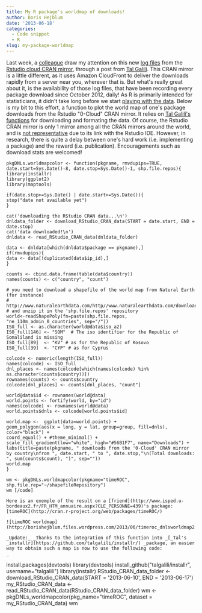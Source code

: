 ```yaml
---
title: My R package's worldmap of downloads!
author: Boris Hejblum
date: '2013-06-18'
categories:
  - Code snippet
  - R
slug: my-package-worldmap
---
```


Last week, a [colleague](http://robin.genuer.fr/) draw my attention on this new [log files](http://cran-logs.rstudio.com/) from the [Rstudio cloud CRAN mirror](http://blog.rstudio.org/2013/06/10/rstudio-cran-mirror/), through a post from [Tal Galili](http://www.r-statistics.com/2013/06/answering-how-many-people-use-my-r-package/). This CRAN mirror is a little different, as it uses Amazon CloudFront to deliver the downloads rapidly from a server near you, wherever that is. But what's really great about it, is the availability of those log files, that have been recording every package download since October 2012, daily! As R is primarily intended for statisticians, it didn't take long before we start [playing with the data](http://spatial.ly/2013/06/r_activity/). Below is my bit to this effort, a function to plot the world map of one's package downloads from the Rstudio "0-Cloud" CRAN mirror. It relies on [Tal Galili's functions](https://github.com/talgalili/installr/blob/master/R/RStudio_CRAN_data.r) for downloading and formating the data. Of course, the Rstudio CRAN mirror is only 1 mirror among all the CRAN mirrors around the world, and is [not representative](http://www.r-bloggers.com/on-the-rstudio-download-logs/) due to its link with the Rstudio IDE. However, in research, there is quite a delay between one's hard work (i.e. implementing a package) and the reward (i.e. publication). Encouragements such as download stats are welcomed!

````
pkgDNLs.worldmapcolor <- function(pkgname, rmvdupips=TRUE, date.start=Sys.Date()-8, date.stop=Sys.Date()-1, shp.file.repos){
library(installr)
library(ggplot2)
library(maptools)

if(date.stop>=Sys.Date() | date.start>=Sys.Date()){
stop("date not available yet")
}

cat('downloading the RStudio CRAN data...\n')
dnldata_folder <- download_RStudio_CRAN_data(START = date.start, END = date.stop)
cat('data downloaded!\n')
dnldata <- read_RStudio_CRAN_data(dnldata_folder)

data <- dnldata[which(dnldata$package == pkgname),]
if(rmvdupips){
data <- data[!duplicated(data$ip_id),]
}

counts <- cbind.data.frame(table(data$country))
names(counts) <- c("country", "count")

# you need to download a shapefile of the world map from Natural Earth (for instance)
# http://www.naturalearthdata.com/http//www.naturalearthdata.com/download/110m/cultural/ne_110m_admin_0_countries.zip
# and unzip it in the 'shp.file.repos' repository
world<-readShapePoly(fn=paste(shp.file.repos, "ne_110m_admin_0_countries", sep="/"))
ISO_full <- as.character(world@data$iso_a2)
ISO_full[146] <- "SOM"  # The iso identifier for the Republic of Somaliland is missing
ISO_full[89]  <- "KV" # as for the Republic of Kosovo
ISO_full[39]  <- "CYP" # as for Cyprus

colcode <- numeric(length(ISO_full))
names(colcode) <- ISO_full
dnl_places <- names(colcode[which(names(colcode) %in% as.character(counts$country))])
rownames(counts) <- counts$country
colcode[dnl_places] <- counts[dnl_places, "count"]

world@data$id <- rownames(world@data)
world.points <- fortify(world, by="id")
names(colcode) <- rownames(world@data)
world.points$dnls <- colcode[world.points$id]

world.map <-  ggplot(data=world.points) +
geom_polygon(aes(x = long, y = lat, group=group, fill=dnls), color="black") +
coord_equal() + #theme_minimal() +
scale_fill_gradient(low="white", high="#56B1F7", name="Downloads") +
labs(title=paste(pkgname, " downloads from the '0-Cloud' CRAN mirror by country\nfrom ", date.start, " to ", date.stop,"\n(Total downloads: ", sum(counts$count), ")", sep=""))
world.map
}

wm <- pkgDNLs.worldmapcolor(pkgname="timeROC",  shp.file.rep="~/shapefileRepository")
wm [/code]

Here is an exemple of the result on a [friend](http://www.isped.u-bordeaux2.fr/FR_HTM_annuaire.aspx?CLE_PERSONNE=439)'s package: [timeROC](http://cran.r-project.org/web/packages/timeROC/)

![timeROC worldmap](http://borishejblum.files.wordpress.com/2013/06/timeroc_dnlsworldmap2.png)

_Update:_ _Thanks to the integration of this function into _[_Tal's _installr](https://github.com/talgalili/installr/) _package, an easier way to obtain such a map is now to use the following code:
_

````
install.packages(devtools)
library(devtools)
install_github("talgalili/installr", username="talgalili")
library(installr)
RStudio_CRAN_data_folder <- download_RStudio_CRAN_data(START = '2013-06-10',
                                                       END = '2013-06-17')
my_RStudio_CRAN_data <- read_RStudio_CRAN_data(RStudio_CRAN_data_folder)
wm <- pkgDNLs_worldmapcolor(pkg_name="timeROC",
                            dataset = my_RStudio_CRAN_data)
wm
````
